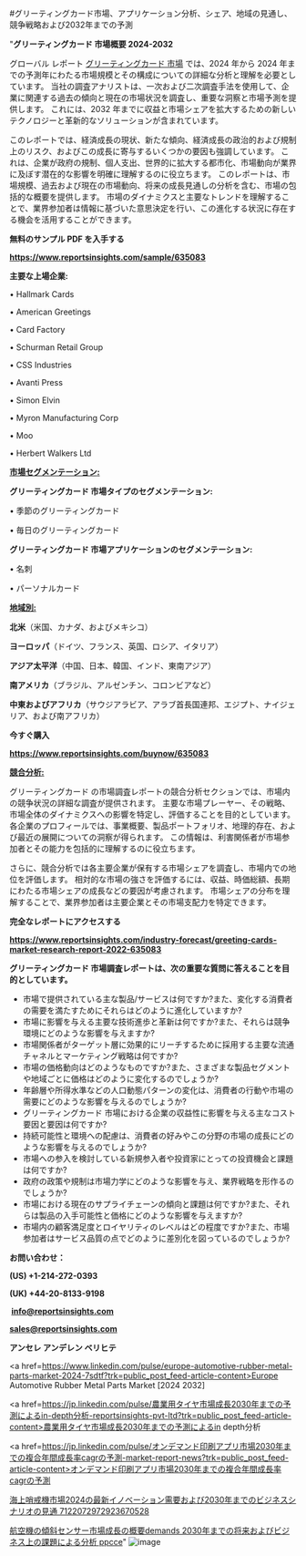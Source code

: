 #グリーティングカード市場、アプリケーション分析、シェア、地域の見通し、競争戦略および2032年までの予測

"<strong>グリーティングカード 市場概要 2024-2032</strong>

グローバル レポート <a href=https://www.reportsinsights.com/sample/635083>グリーティングカード 市場</a> では、2024 年から 2024 年までの予測年にわたる市場規模とその構成についての詳細な分析と理解を必要としています。 当社の調査アナリストは、一次および二次調査手法を使用して、企業に関連する過去の傾向と現在の市場状況を調査し、重要な洞察と市場予測を提供します。 これには、2032 年までに収益と市場シェアを拡大​​するための新しいテクノロジーと革新的なソリューションが含まれています。

このレポートでは、経済成長の現状、新たな傾向、経済成長の政治的および規制上のリスク、およびこの成長に寄与するいくつかの要因も強調しています。 これは、企業が政府の規制、個人支出、世界的に拡大する都市化、市場動向が業界に及ぼす潜在的な影響を明確に理解するのに役立ちます。 このレポートは、市場規模、過去および現在の市場動向、将来の成長見通しの分析を含む、市場の包括的な概要を提供します。 市場のダイナミクスと主要なトレンドを理解することで、業界参加者は情報に基づいた意思決定を行い、この進化する状況に存在する機会を活用することができます。

<strong><b>無料のサンプル PDF を入手する</b></strong>

<a href=https://www.reportsinsights.com/sample/635083><strong><u>https://www.reportsinsights.com/sample/635083</u></strong></a>

<strong>主要な上場企業:</strong>

• Hallmark Cards

• American Greetings

• Card Factory

• Schurman Retail Group

• CSS Industries

• Avanti Press

• Simon Elvin

• Myron Manufacturing Corp

• Moo

• Herbert Walkers Ltd

<strong><u>市場セグメンテーション</u></strong><strong><u>:</u></strong>

<strong>グリーティングカード 市場タイプのセグメンテーション:</strong>

• 季節のグリーティングカード

• 毎日のグリーティングカード

<strong>グリーティングカード 市場アプリケーションのセグメンテーション:</strong>

• 名刺

• パーソナルカード

<strong><u>地域別</u></strong><strong><u>:</u></strong>

<strong>北米</strong>（米国、カナダ、およびメキシコ）

<strong>ヨーロッパ</strong>（ドイツ、フランス、英国、ロシア、イタリア）

<strong>アジア太平洋</strong>（中国、日本、韓国、インド、東南アジア）

<strong>南アメリカ</strong>（ブラジル、アルゼンチン、コロンビアなど）

<strong>中東およびアフリカ</strong>（サウジアラビア、アラブ首長国連邦、エジプト、ナイジェリア、および南アフリカ）

<strong>今すぐ購入</strong>

<a href=https://www.reportsinsights.com/buynow/635083><strong><u>https://www.reportsinsights.com/buynow/635083</u></strong></a>

<strong><u>競合分析:</u></strong>

グリーティングカード の市場調査レポートの競合分析セクションでは、市場内の競争状況の詳細な調査が提供されます。 主要な市場プレーヤー、その戦略、市場全体のダイナミクスへの影響を特定し、評価することを目的としています。 各企業のプロフィールでは、事業概要、製品ポートフォリオ、地理的存在、および最近の展開についての洞察が得られます。 この情報は、利害関係者が市場参加者とその能力を包括的に理解するのに役立ちます。

さらに、競合分析では各主要企業が保有する市場シェアを調査し、市場内での地位を評価します。 相対的な市場の強さを評価するには、収益、時価総額、長期にわたる市場シェアの成長などの要因が考慮されます。 市場シェアの分布を理解することで、業界参加者は主要企業とその市場支配力を特定できます。

<strong>完全なレポートにアクセスする</strong>

<a href=https://www.reportsinsights.com/industry-forecast/greeting-cards-market-research-report-2022-635083><strong><u><b>https://www.reportsinsights.com/industry-forecast/greeting-cards-market-research-report-2022-635083</b></u></strong></a>

<strong><b>グリーティングカード 市場調査レポートは、次の重要な質問に答えることを目的としています。</b></strong>
<ul>
  <li>市場で提供されている主な製品/サービスは何ですか?また、変化する消費者の需要を満たすためにそれらはどのように進化していますか?</li>
  <li>市場に影響を与える主要な技術進歩と革新は何ですか?また、それらは競争環境にどのような影響を与えますか?</li>
  <li>市場関係者がターゲット層に効果的にリーチするために採用する主要な流通チャネルとマーケティング戦略は何ですか?</li>
  <li>市場の価格動向はどのようなものですか?また、さまざまな製品セグメントや地域ごとに価格はどのように変化するのでしょうか?</li>
  <li>年齢層や所得水準などの人口動態パターンの変化は、消費者の行動や市場の需要にどのような影響を与えるのでしょうか?</li>
  <li>グリーティングカード 市場における企業の収益性に影響を与える主なコスト要因と要因は何ですか?</li>
  <li>持続可能性と環境への配慮は、消費者の好みやこの分野の市場の成長にどのような影響を与えるのでしょうか?</li>
  <li>市場への参入を検討している新規参入者や投資家にとっての投資機会と課題は何ですか?</li>
  <li>政府の政策や規制は市場力学にどのような影響を与え、業界戦略を形作るのでしょうか?</li>
  <li>市場における現在のサプライチェーンの傾向と課題は何ですか?また、それらは製品の入手可能性と価格にどのような影響を与えますか?</li>
  <li>市場内の顧客満足度とロイヤリティのレベルはどの程度ですか?また、市場参加者はサービス品質の点でどのように差別化を図っているのでしょうか?</li>
</ul>
<strong>お問い合わせ：</strong>

<strong>(US) +1-214-272-0393</strong>

<strong>(UK) +44-20-8133-9198</strong>

<strong> </strong><a href=info@reportsinsights.com><strong><u>info@reportsinsights.com</u></strong></a>

<a href=sales@reportsinsights.com><strong><u>sales@reportsinsights.com</u></strong></a>

<strong>アンセレ アンデレン ベリヒテ</strong>

<a href=https://www.linkedin.com/pulse/europe-automotive-rubber-metal-parts-market-2024-7sdtf?trk=public_post_feed-article-content>Europe Automotive Rubber Metal Parts Market [2024 2032]</a>

<a href=https://jp.linkedin.com/pulse/農業用タイヤ市場成長2030年までの予測によるin-depth分析-reportsinsights-pvt-ltd?trk=public_post_feed-article-content>農業用タイヤ市場成長2030年までの予測によるin depth分析</a>

<a href=https://jp.linkedin.com/pulse/オンデマンド印刷アプリ市場2030年までの複合年間成長率cagrの予測-market-report-news?trk=public_post_feed-article-content>オンデマンド印刷アプリ市場2030年までの複合年間成長率cagrの予測</a>

<a href=https://www.linkedin.com/pulse/海上哨戒機市場2024の最新イノベーション需要および2030年までのビジネスシナリオの見通-7122072972923670528/>海上哨戒機市場2024の最新イノベーション需要および2030年までのビジネスシナリオの見通 7122072972923670528</a>

<a href=https://www.linkedin.com/pulse/航空機の傾斜センサー市場成長の概要demands-2030年までの将来およびビジネス上の課題による分析-ppcce/>航空機の傾斜センサー市場成長の概要demands 2030年までの将来およびビジネス上の課題による分析 ppcce</a>"
![image](https://github.com/ahaan12367/RIMarket24/assets/158471582/2e450ffd-0715-4c21-b00e-1466155d2a74)
